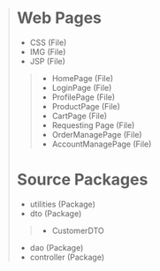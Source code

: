 > # Web Pages
> - CSS (File)
> - IMG (File)
> - JSP (File)
>> - HomePage (File)
>> - LoginPage (File)
>> - ProfilePage (File)
>> - ProductPage (File)
>> - CartPage (File)
>> - Requesting Page (File)
>> - OrderManagePage (File)
>> - AccountManagePage (File)
> # Source Packages
> - utilities (Package)
> - dto (Package)
>> - CustomerDTO
> - dao (Package)
> - controller (Package)
